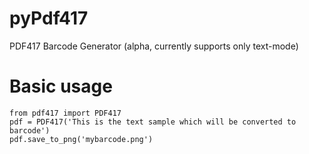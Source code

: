 # pyPdf417
PDF417 Barcode Generator (alpha, currently supports only text-mode)

# Basic usage

```
from pdf417 import PDF417
pdf = PDF417('This is the text sample which will be converted to barcode')
pdf.save_to_png('mybarcode.png')
```
